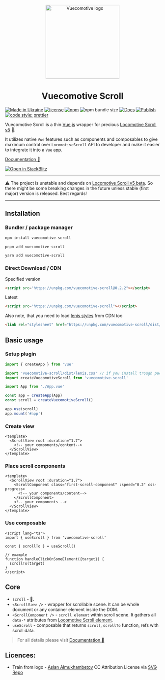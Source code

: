 <p align="center">
  <a href="https://vuecomotive.somespecial.one" target="_blank" rel="noopener noreferrer">
    <img width="240" src="https://raw.githubusercontent.com/somespecialone/vuecomotive-scroll/master/docs/public/logo.svg" alt="Vuecomotive logo">
  </a>
  <h1 align="center">Vuecomotive Scroll</h1>
</p>

[![Made in Ukraine](https://img.shields.io/badge/made_in-ukraine-ffd700.svg?labelColor=0057b7)](https://stand-with-ukraine.pp.ua)
[![license](https://img.shields.io/github/license/somespecialone/vuecomotive-scroll)](https://github.com/somespecialone/vuecomotive-scroll/blob/master/LICENSE)
[![npm](https://img.shields.io/npm/v/vuecomotive-scroll)](https://www.npmjs.com/package/vuecomotive-scroll)
![npm bundle size](https://img.shields.io/bundlephobia/minzip/vuecomotive-scroll)
[![Docs](https://github.com/somespecialone/vuecomotive-scroll/actions/workflows/docs.yml/badge.svg)](https://github.com/somespecialone/vuecomotive-scroll/actions/workflows/docs.yml)
[![Publish](https://github.com/somespecialone/vuecomotive-scroll/actions/workflows/publish.yml/badge.svg)](https://github.com/somespecialone/vuecomotive-scroll/actions/workflows/publish.yml)
[![code style: prettier](https://img.shields.io/badge/code_style-prettier-ff69b4.svg?style=flat)](https://github.com/prettier/prettier)

Vuecomotive Scroll is a thin [Vue.js](https://vuejs.org) wrapper for
precious [Locomotive Scroll v5](https://github.com/locomotivemtl/locomotive-scroll) 🚂.

It utilizes native `Vue` features such as components and composables to give maximum control over `LocomotiveScroll` API
to developer and make it easier to integrate it into a `Vue` app.

[Documentation 📖](https://vuecomotive.somespecial.one)

[![Open in StackBlitz](https://developer.stackblitz.com/img/open_in_stackblitz.svg)](https://stackblitz.com/github/somespecialone/vuecomotive-scroll/tree/master/demo/?file=src%2FApp.vue)

---

⚠️ The project is unstable and depends
on [Locomotive Scroll v5 beta](https://github.com/locomotivemtl/locomotive-scroll/tree/v5-beta).
So there might be some breaking changes in the future unless stable (first major) version is released. Best regards!

---

## Installation

### Bundler / package manager

```sh
npm install vuecomotive-scroll
```

```sh
pnpm add vuecomotive-scroll
```

```sh
yarn add vuecomotive-scroll
```

### Direct Download / CDN

Specified version

```html
<script src="https://unpkg.com/vuecomotive-scroll@0.2.2"></script>
```

Latest

```html
<script src="https://unpkg.com/vuecomotive-scroll"></script>
```

Also note, that you need to load [lenis styles](https://github.com/studio-freight/lenis#considerations) from CDN too

```html
<link rel="stylesheet" href="https://unpkg.com/vuecomotive-scroll/dist/lenis.css">
```

## Basic usage

### Setup plugin

```js
import { createApp } from 'vue'

import 'vuecomotive-scroll/dist/lenis.css' // if you install trough package manager  
import createVuecomotiveScroll from 'vuecomotive-scroll'

import App from './App.vue'

const app = createApp(App)
const scroll = createVuecomotiveScroll()

app.use(scroll)
app.mount('#app')
```

### Create view

```vue
<template>
  <ScrollView root :duration="1.7">
    <!-- your components/content-->
  </ScrollView>
</template>
```

### Place scroll components

```vue
<template>
  <ScrollView root :duration="1.7">
    <ScrollComponent class="first-scroll-component" :speed="0.2" css-progress>
      <!-- your components/content-->
    </ScrollComponent>
    <!-- your components -->
  </ScrollView>
</template>
```

### Use composable

```vue
<script lang="ts">
import { useScroll } from 'vuecomotive-scroll'

const { scrollTo } = useScroll()

// example
function handleClickOnSomeElement({target}) {
  scrollTo(target)
}
</script>
```

## Core

* `scroll` - 🚂.
* `<ScrollView />` - wrapper for scrollable scene. It can be whole document or any container element inside the DOM.
* `<ScrollComponent />` - `scroll element` within scroll scene. It gathers all `data-*`
  attributes from [Locomotive Scroll element](https://scroll.locomotive.ca/docs/#/attributes).
* `useScroll` - composable that returns `scroll`, `scrollTo` function, refs with scroll data.

> For all details please visit [Documentation 📖](https://vuecomotive.somespecial.one)

## Licences:

* Train from logo - [Aslan Almukhambetov](https://dribbble.com/reggid) CC Attribution
  License via [SVG Repo](https://www.svgrepo.com/)
